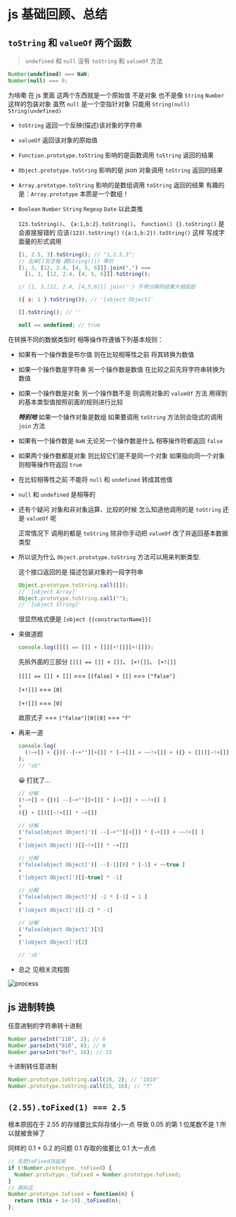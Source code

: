 # js 基础回顾、总结

## `toString` 和 `valueOf` 两个函数

> `undefined` 和 `null` 没有 `toString` 和 `valueOf` 方法

```js
Number(undefined) === NaN;
Number(null) === 0;
```

为啥嘞 在 js 里面 这两个东西就是一个原始值 不是对象 也不是像 `String` `Number` 这样的包装对象 虽然 `null` 是一个空指针对象
只能用 `String(null)` `String(undefined)`

- `toString` 返回一个反映(描述)该对象的字符串

- `valueOf` 返回该对象的原始值

- `Function.prototype.toString` 影响的是函数调用 `toString` 返回的结果

- `Object.prototype.toString` 影响的是 json 对象调用 `toString` 返回的结果

- `Array.prototype.toString` 影响的是数组调用 `toString` 返回的结果 有趣的是：`Array.prototype` 本质是一个数组！

- `Boolean` `Number` `String` `Regexp` `Date` 以此类推

  `123.toString()`、 `{a:1,b:2}.toString()`、 `function() {}.toString()` 是会直接报错的
  应该`(123).toString()` `({a:1,b:2}).toString()` 这样 写成字面量的形式调用

  ```js
  [1, 2.5, 3].toString(); // "1,2.5,3";
  // 去掉[]及空格 跟String([]) 等价
  [1, 3, [12, 2.4, [4, 5, 6]]].join(",") ===
    [1, 3, [12, 2.4, [4, 5, 6]]].toString();

  // [1, 3,[12, 2.4, [4,5,6]]].join('') 不带分隔符结果大相径庭

  ({ a: 1 }.toString()); // '[object Object]'

  [].toString(); // ''

  null == undefined; // true
  ```

在转换不同的数据类型时 相等操作符遵循下列基本规则：

- 如果有一个操作数是布尔值 则在比较相等性之前 将其转换为数值

- 如果一个操作数是字符串 另一个操作数是数值 在比较之前先将字符串转换为数值

- 如果一个操作数是对象 另一个操作数不是 则调用对象的 `valueOf` 方法 用得到的基本类型值按照前面的规则进行比较

  **_特别地_** 如果一个操作对象是数组 如果要调用 `toString` 方法则会隐式的调用 `join` 方法

- 如果有一个操作数是 `NaN` 无论另一个操作数是什么 相等操作符都返回 `false`

- 如果两个操作数都是对象 则比较它们是不是同一个对象 如果指向同一个对象 则相等操作符返回 `true`

- 在比较相等性之前 不能将 `null` 和 `undefined` 转成其他值

- `null` 和 `undefined` 是相等的

- 还有个疑问 对象和非对象运算、比较的时候 怎么知道他调用的是 `toString` 还是 `valueOf` 呢

  正常情况下 调用的都是 `toString` 除非你手动把 `valueOf` 改了并返回基本数据类型

- 所以说为什么 `Object.prototype.toString` 方法可以用来判断类型.

  这个接口返回的是 描述包装对象的一段字符串

  ```js
  Object.prototype.toString.call([]);
  // '[object Array]'
  Object.prototype.toString.call("");
  // '[object String]'
  ```

  很显然格式便是 `[object {{constractorName}}]`

- 来做道题

  ```js
  console.log([[[] == []] + []][+![]][+![]]);
  ```

  先拆外面的三部分 `[[[] == []] + []]`、 `[+![]]`、 `[+![]]`

  `[[[] == []] + []]` === `[[false] + []]` === `["false"]`

  `[+![]]` === `[0]`

  `[+![]]` === `[0]`

  故原式子 === `["false"][0][0]` === `"f"`

- 再来一道

  ```js
  console.log(
    (!~+[] + {})[--[~+""][+[]] * [~+[]] + ~~!+[]] + ({} + [])[[~!+[]] * ~+[]]
  );
  // "sb"
  ```

  😀 打扰了...

  ```js
  // 分解
  (!~+[] + {})[ --[~+""][+[]] * [~+[]] + ~~!+[] ]
  + 
  ({} + [])[[~!+[]] * ~+[]]

  // 分解
  ('false[object Object]')[ --[~+""][+[]] * [~+[]] + ~~!+[] ]
  + 
  ('[object Object]')[[~!+[]] * ~+[]]

  // 分解
  ('false[object Object]')[ --[-1][0] * [-1] + ~~true ]
  + 
  ('[object Object]')[[~true] * -1]

  // 分解
  ('false[object Object]')[ -2 * [-1] + 1 ]
  + 
  ('[object Object]')[[-2] * -1]

  // 分解
  ('false[object Object]')[3]
  + 
  ('[object Object]')[2]

  // 'sb'
  ```

- 总之 见相关流程图

![process](https://user-gold-cdn.xitu.io/2020/4/21/1719d4f703af20a1?imageView2/0/w/1280/h/960/format/webp/ignore-error/1)

## js 进制转换

任意进制的字符串转十进制

```js
Number.parseInt("110", 2); // 6
Number.parseInt("010", 8); // 8
Number.parseInt("0xf", 16); // 15
```

十进制转任意进制

```js
Number.prototype.toString.call(10, 2); // "1010"
Number.prototype.toString.call(15, 16); // "f"
```

## `(2.55).toFixed(1) === 2.5`

根本原因在于 2.55 的存储要比实际存储小一点 导致 0.05 的第 1 位尾数不是 1 所以就被舍掉了

同样的 0.1 + 0.2 的问题 0.1 存取的值要比 0.1 大一点点

```js
// 先把toFixed存起来
if (!Number.prototype._toFixed) {
  Number.prototype._toFixed = Number.prototype.toFixed;
}
// 再纠正
Number.prototype.toFixed = function(n) {
  return (this + 1e-14)._toFixed(n);
};
```
